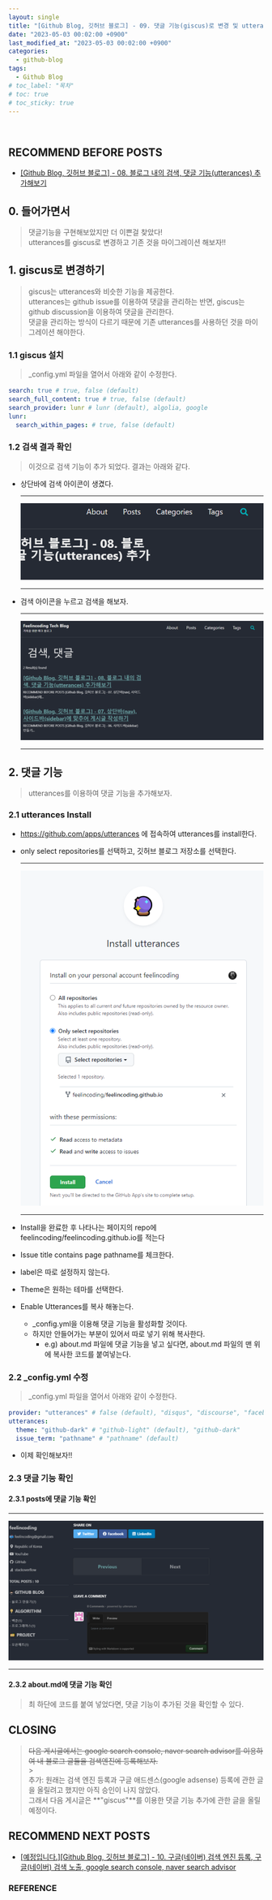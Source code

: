 ```yaml
---
layout: single
title: "[Github Blog, 깃허브 블로그] - 09. 댓글 기능(giscus)로 변경 및 utterances에서 마이그레이션 하기"
date: "2023-05-03 00:02:00 +0900"
last_modified_at: "2023-05-03 00:02:00 +0900"
categories:
  - github-blog
tags:
  - Github Blog
# toc_label: "목차"
# toc: true
# toc_sticky: true
---
```


<br/>

## RECOMMEND BEFORE POSTS

- [[Github Blog, 깃허브 블로그] - 08. 블로그 내의 검색, 댓글 기능(utterances) 추가해보기][github-blog-08]

## 0. 들어가면서

> 댓글기능을 구현해보았지만 더 이쁜걸 찾았다! <br> utterances를 giscus로 변경하고 기존 것을 마이그레이션 해보자!!

## 1. giscus로 변경하기

> giscus는 utterances와 비슷한 기능을 제공한다. <br> utterances는 github issue를 이용하여 댓글을 관리하는 반면, giscus는 github discussion을 이용하여 댓글을 관리한다. <br> 댓글을 관리하는 방식이 다르기 때문에 기존 utterances를 사용하던 것을 마이그레이션 해야한다.

### 1.1 giscus 설치

> \_config.yml 파일을 열어서 아래와 같이 수정한다.

```yml
search: true # true, false (default)
search_full_content: true # true, false (default)
search_provider: lunr # lunr (default), algolia, google
lunr:
  search_within_pages: # true, false (default)
```

### 1.2 검색 결과 확인

> 이것으로 검색 기능이 추가 되었다. 결과는 아래와 같다.

- 상단바에 검색 아이콘이 생겼다.

  ***

  ![](/images/github-blog/2023-03-15-github-blog-08-search-comments-img-01.png)

  ***

- 검색 아이콘을 누르고 검색을 해보자.

  ***

  ![](/images/github-blog/2023-03-15-github-blog-08-search-comments-img-02.png)

  ***

## 2. 댓글 기능

> utterances를 이용하여 댓글 기능을 추가해보자.

### 2.1 utterances Install

- https://github.com/apps/utterances 에 접속하여 utterances를 install한다.
- only select repositories를 선택하고, 깃허브 블로그 저장소를 선택한다.

  ***

  ![](/images/github-blog/2023-03-15-github-blog-08-search-comments-img-03.png)

  ***

- Install을 완료한 후 나타나는 페이지의 repo에 feelincoding/feelincoding.github.io를 적는다
- Issue title contains page pathname를 체크한다.
- label은 따로 설정하지 않는다.
- Theme은 원하는 테마를 선택한다.
- Enable Utterances를 복사 해놓는다.
  - \_config.yml을 이용해 댓글 기능을 활성화할 것이다.
  - 하지만 안들어가는 부분이 있어서 따로 넣기 위해 복사한다.
    - e.g) about.md 파일에 댓글 기능을 넣고 싶다면, about.md 파일의 맨 위에 복사한 코드를 붙여넣는다.

### 2.2 \_config.yml 수정

> \_config.yml 파일을 열어서 아래와 같이 수정한다.

```yml
provider: "utterances" # false (default), "disqus", "discourse", "facebook", "staticman", "staticman_v2", "utterances", "giscus", "custom"
utterances:
  theme: "github-dark" # "github-light" (default), "github-dark"
  issue_term: "pathname" # "pathname" (default)
```

- 이제 확인해보자!!

### 2.3 댓글 기능 확인

#### 2.3.1 posts에 댓글 기능 확인

---

![](/images/github-blog/2023-03-15-github-blog-08-search-comments-img-04.png)

---

#### 2.3.2 about.md에 댓글 기능 확인

> 최 하단에 코드를 붙여 넣었다면, 댓글 기능이 추가된 것을 확인할 수 있다.

## CLOSING

> ~~다음 게시글에서는 google search console, naver search advisor를 이용하여 내 블로그 글들을 검색엔진에 등록해보자.~~<br> > <br> 추가: 원래는 검색 엔진 등록과 구글 애드센스(google adsense) 등록에 관한 글을 올릴려고 했지만 아직 승인이 나지 않았다. <br> 그래서 다음 게시글은 **"giscus"**를 이용한 댓글 기능 추가에 관한 글을 올릴 예정이다.

## RECOMMEND NEXT POSTS

- [[예정입니다.][Github Blog, 깃허브 블로그] - 10. 구글(네이버) 검색 엔진 등록, 구글(네이버) 검색 노출, google search console, naver search advisor][github-blog-10]
<!-- - [[Github Blog, 깃허브 블로그] - 09. 구글(네이버) 검색 엔진 등록, 구글(네이버) 검색 노출, google search console, naver search advisor][github-blog-09] -->

[github-blog-08]: https://feelincoding.github.io/github-blog/github-blog-08-search-comments/
[github-blog-10]: https://feelincoding.github.io/github-blog/github-blog-09-comments-giscus/

### REFERENCE
